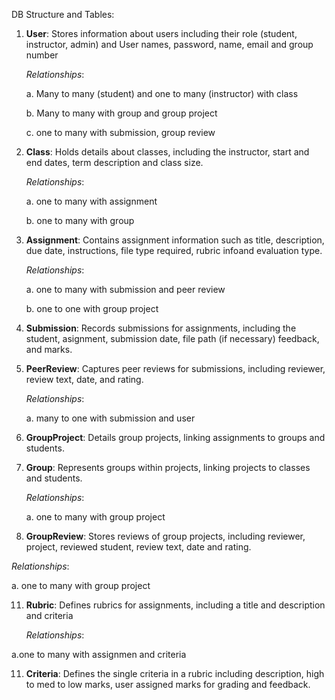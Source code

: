 DB Structure and Tables:

1. **User**: Stores information about users including their role (student, instructor, admin) and User names, password, name, email and group number
   
   *Relationships*:
   
   a. Many to many (student) and one to many (instructor) with class
   
   b. Many to many with group and group project
   
   c. one to many with submission, group review
   
3. **Class**: Holds details about classes, including the instructor, start and end dates, term description and class size.
   
   *Relationships*:
   
   a. one to many with assignment
   
   b. one to many with group
   
4. **Assignment**: Contains assignment information such as title, description, due date, instructions, file type required, rubric infoand evaluation type.
   
   *Relationships*:
   
   a. one to many with submission and peer review
   
   b. one to one with group project
   
5. **Submission**: Records submissions for assignments, including the student, asignment, submission date, file path (if necessary) feedback, and marks.
   
6. **PeerReview**: Captures peer reviews for submissions, including reviewer, review text, date, and rating.

   *Relationships*:
   
   a. many to one with submission and user
   
7. **GroupProject**: Details group projects, linking assignments to groups and students.
   
8. **Group**: Represents groups within projects, linking projects to classes and students.
    
    *Relationships*:
    
   a. one to many with group project
   
10. **GroupReview**: Stores reviews of group projects, including reviewer, project, reviewed student, review text, date and rating.

   *Relationships*:
    
   a. one to many with group project
   
11. **Rubric**: Defines rubrics for assignments, including a title and description and criteria

    *Relationships*:
    
   a.one to many with assignmen and criteria
   
11. **Criteria**: Defines the single criteria in a rubric including description, high to med to low marks, user assigned marks for grading and feedback.
